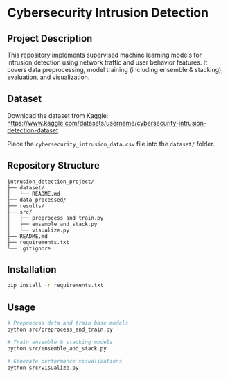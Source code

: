 # Cybersecurity Intrusion Detection

## Project Description
This repository implements supervised machine learning models for intrusion detection using network traffic and user behavior features. It covers data preprocessing, model training (including ensemble & stacking), evaluation, and visualization.

## Dataset
Download the dataset from Kaggle:
https://www.kaggle.com/datasets/username/cybersecurity-intrusion-detection-dataset

Place the `cybersecurity_intrusion_data.csv` file into the `dataset/` folder.

## Repository Structure
```
intrusion_detection_project/
├── dataset/
│   └── README.md
├── data_processed/
├── results/
├── src/
│   ├── preprocess_and_train.py
│   ├── ensemble_and_stack.py
│   └── visualize.py
├── README.md
├── requirements.txt
└── .gitignore
```

## Installation
```bash
pip install -r requirements.txt
```

## Usage
```bash
# Preprocess data and train base models
python src/preprocess_and_train.py

# Train ensemble & stacking models
python src/ensemble_and_stack.py

# Generate performance visualizations
python src/visualize.py
```
